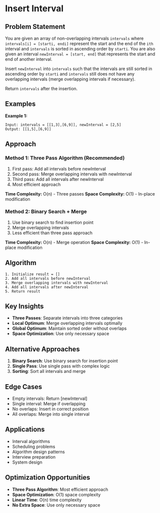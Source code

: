 # Insert Interval

## Problem Statement

You are given an array of non-overlapping intervals `intervals` where `intervals[i] = [starti, endi]` represent the start and the end of the `ith` interval and `intervals` is sorted in ascending order by `starti`. You are also given an interval `newInterval = [start, end]` that represents the start and end of another interval.

Insert `newInterval` into `intervals` such that the intervals are still sorted in ascending order by `starti` and `intervals` still does not have any overlapping intervals (merge overlapping intervals if necessary).

Return `intervals` after the insertion.

## Examples

**Example 1:**
```
Input: intervals = [[1,3],[6,9]], newInterval = [2,5]
Output: [[1,5],[6,9]]
```

## Approach

### Method 1: Three Pass Algorithm (Recommended)
1. First pass: Add all intervals before newInterval
2. Second pass: Merge overlapping intervals with newInterval
3. Third pass: Add all intervals after newInterval
4. Most efficient approach

**Time Complexity:** O(n) - Three passes
**Space Complexity:** O(1) - In-place modification

### Method 2: Binary Search + Merge
1. Use binary search to find insertion point
2. Merge overlapping intervals
3. Less efficient than three pass approach

**Time Complexity:** O(n) - Merge operation
**Space Complexity:** O(1) - In-place modification

## Algorithm

```
1. Initialize result = []
2. Add all intervals before newInterval
3. Merge overlapping intervals with newInterval
4. Add all intervals after newInterval
5. Return result
```

## Key Insights

- **Three Passes**: Separate intervals into three categories
- **Local Optimum**: Merge overlapping intervals optimally
- **Global Optimum**: Maintain sorted order without overlaps
- **Space Optimization**: Use only necessary space

## Alternative Approaches

1. **Binary Search**: Use binary search for insertion point
2. **Single Pass**: Use single pass with complex logic
3. **Sorting**: Sort all intervals and merge

## Edge Cases

- Empty intervals: Return [newInterval]
- Single interval: Merge if overlapping
- No overlaps: Insert in correct position
- All overlaps: Merge into single interval

## Applications

- Interval algorithms
- Scheduling problems
- Algorithm design patterns
- Interview preparation
- System design

## Optimization Opportunities

- **Three Pass Algorithm**: Most efficient approach
- **Space Optimization**: O(1) space complexity
- **Linear Time**: O(n) time complexity
- **No Extra Space**: Use only necessary space
